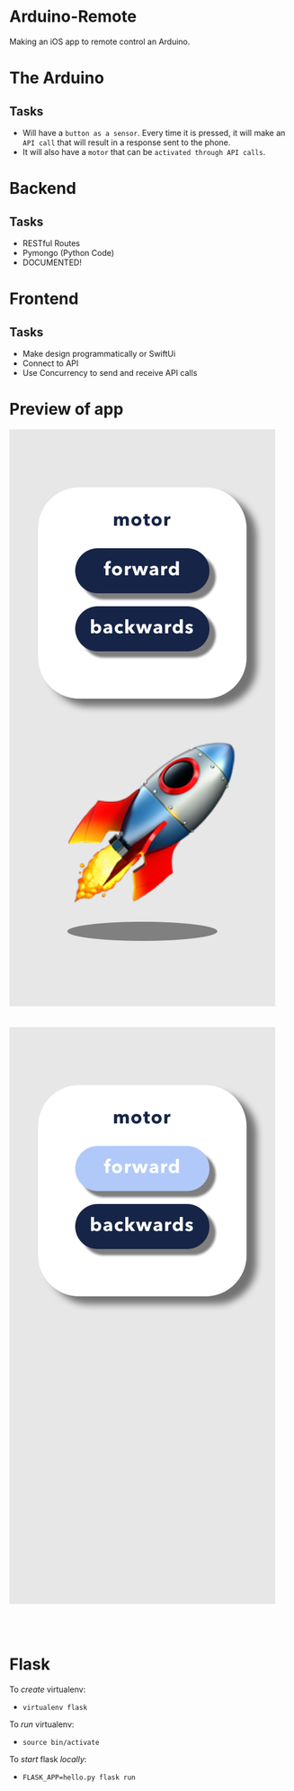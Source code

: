 # Arduino-Remote
Making an iOS app to remote control an Arduino.

# The Arduino
## Tasks
* Will have a `button as a sensor`. Every time it is pressed, it will make an `API call` that will result in a response sent to the phone.
* It will also have a `motor` that can be `activated through API calls`.

# Backend
## Tasks
* RESTful Routes
* Pymongo (Python Code)
* DOCUMENTED!

# Frontend
## Tasks
* Make design programmatically or SwiftUi
* Connect to API
* Use Concurrency to send and receive API calls

# Preview of app
![1](/img/1.png)<br><br><br>![2](/img/2.png)

<br><br>

# Flask
To *create* virtualenv:
* `virtualenv flask`

To *run* virtualenv:
* `source bin/activate`

To *start* flask *locally*:
* `FLASK_APP=hello.py flask run`
